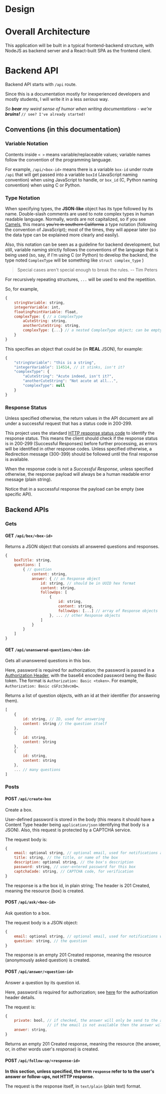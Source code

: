 Design
======

# Overall Architecture

This application will be built in a typical frontend-backend structure, 
with NodeJS as backend server and a React-built SPA as the frontend client.

# Backend API

Backend API starts with `/api` route.

Since this is a documentation mostly for inexperienced developers and mostly students, I will write it in a less *serious* way.

*So **bear** my weird sense of humor when writing documentations - we're **bruins!***  `// see? I've already started!`

## Conventions (in this documentation)

### Variable Notation

Contents inside `< >` means variable/replaceable values; variable names follow the convention of the programming language.

For example, `/api/<box-id>` means there is a variable `box-id` under route `/api` that will get passed into a variable `boxId` (JavaScript naming convention) when using JavaScript to handle, or `box_id` (C, Python naming convention) when using C or Python.

### Type Notation

When specifying types, the **JSON-like** object has its type followed by its name. Double-slash comments are used to note complex types in human readable language. Normally, words are not capitalized, so if you see [Camels](https://en.wikipedia.org/wiki/Camel_case), this means ~~you're in southern California~~ a type notation (following the convention of JavaScript); most of the times, they will appear later (so the data type can be explained more clearly and easily). 

Also, this notation can be seen as a guideline for backend development, but still, variable naming strictly follows the conventions of the language that is being used (so, say, if I'm using C (or Python) to develop the backend, the type noted `ComplexType` will be something like `struct complex_type` )

> Special cases aren't special enough to break the rules.
> -- Tim Peters

For recursively repeating structures, `...` will be used to end the repetition.

So, for example,

```JavaScript
{
    stringVariable: string,
    integerVariable: int,
    floatingPointVariable: float,
    complexType: { // a ComplexType
        aCuteString: string,
        anotherCuteString: string,
        complexType: {...} // a nested ComplexType object; can be empty
    }
}
```

This specifies an object that could be (in **REAL** JSON), for example:

```JavaScript
{
    "stringVariable": "this is a string",
    "integerVariable": 114514, // it stinks, isn't it?
    "complexType": {
        "aCuteString": "Acute indeed, isn't it?",
        "anotherCuteString": "Not acute at all...",
        "complexType": null
    }
}
```

### Response Status

Unless specified otherwise, the return values in the API document are all under a successful request that has a status code in 200-299.

This project uses the standard [HTTP response status code](https://developer.mozilla.org/en-US/docs/Web/HTTP/Status) to identify the response status. This means the client should check if the response status is in 200-299 (Successful Responses) before further processing, as errors will be identified in other response codes. Unless specified otherwise, a Redirection message (300-399) should be followed until the final response is available. 

When the response code is not a *Successful Response*, unless specified otherwise, the response payload will always be a human readable error message (plain string). 

Notice that in a successful response the payload can be empty (see specific API).

## Backend APIs

### Gets

#### GET `/api/box/<box-id>`

Returns a JSON object that consists all answered questions and responses.

```JavaScript
{
    boxTitle: string,
    questions: [
        { // question
            content: string,
            answer: { // an Response object
                id: string, // should be in UUID hex format
                content: string,
                followUps: [
                    {
                        id: string,
                        content: string,
                        followUps: [...] // array of Response objects
                    }, ... // other Response objects
                ]
            }
        }
    ]
}
```

#### GET `/api/unanswered-questions/<box-id>`

Gets all unanswered questions in this box.

Here, password is required for authorization; the password is passed in a [Authorization Header](https://developer.mozilla.org/en-US/docs/Web/HTTP/Headers/Authorization), with the base64 encoded password being the Basic token. The format is `Authorization: Basic <token>`. For example, `Authorization: Basic cGFzc3dvcmQ=`. 

Returns a list of question objects, with an id at their identifier (for answering them).

```JavaScript
[
    {
        id: string, // ID, used for answering
        content: string // the question itself
    },
    {
        id: string,
        content: string
    },
    {
        id: string,
        content: string
    },
    ... // many questions
]
```

### Posts

#### POST `/api/create-box`

Create a box. 

User-defined password is stored in the body (this means it should have a Content Type header being `application/json` identifying that body is a JSON). Also, this request is protected by a CAPTCHA service.

The request body is:

```JavaScript
{
    email: optional string, // optional email, used for notifications and saving passwords.
    title: string, // the title, or name of the box
    description: optional string, // the box's description
    password: string, // user-entered password for this box
    captchaCode: string, // CAPTCHA code, for verification
}
```

The response is a the box id, in plain string; The header is 201 Created, meaning the resource (box) is created.

#### POST `/api/ask/<box-id>`

Ask question to a box.

The request body is a JSON object:

```JavaScript
{
    email: optional string, // optional email, used for notifications when question is answered
    question: string, // the question
}
```

The response is an empty 201 Created response, meaning the resource (anonymously asked question) is created.

#### POST `/api/answer/<question-id>`

Answer a question by its question id.

Here, password is required for authorization; see [here](#get-apiunanswered-questionsbox-id) for the authorization header details.

The request is:

```JavaScript
{
    private: bool, // if checked, the answer will only be send to the asker (via email); 
                   // if the email is not available then the answer will be discarded.
    answer: string,
}
```

Returns an empty 201 Created response, meaning the resource (the answer, or, in other words user's *response*) is created.

#### POST `/api/follow-up/<response-id>`

**In this section, unless specified, the term `response` refer to to the user's answer or follow-ups, not HTTP response.**

The request is the response itself, in `text/plain` (plain text) format.
